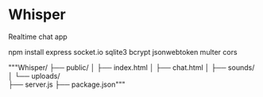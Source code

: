 # Whisper
Realtime chat app

npm install express socket.io sqlite3 bcrypt jsonwebtoken multer cors

"""Whisper/
├── public/
│   ├── index.html
│   ├── chat.html
│   ├── sounds/     
│   └── uploads/     
├── server.js
├── package.json"""
